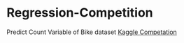 # Regression-Competition
Predict Count Variable of Bike dataset
[Kaggle Competation](https://www.kaggle.com/c/selected-2-cs396-regression)
